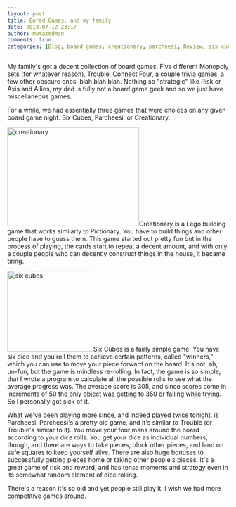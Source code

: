```yaml
---
layout: post
title: Bored Games, and my family
date: 2013-07-12 23:17
author: mutatedman
comments: true
categories: [Blog, board games, creationary, parcheesi, Review, six cubes]
---
```

My family's got a decent collection of board games. Five different Monopoly sets (for whatever reason), Trouble, Connect Four, a couple trivia games, a few other obscure ones, blah blah blah. Nothing so "strategic" like Risk or Axis and Allies, my dad is fully not a board game geek and so we just have miscellaneous games.

For a while, we had essentially three games that were choices on any given board game night. Six Cubes, Parcheesi, or Creationary.

<a href="http://samuelthomaservin.files.wordpress.com/2013/07/creationary.png"><img class="alignright size-medium wp-image-236" alt="creationary" src="http://samuelthomaservin.files.wordpress.com/2013/07/creationary.png?w=300" width="300" height="225" /></a>Creationary is a Lego building game that works similarly to Pictionary. You have to build things and other people have to guess them. This game started out pretty fun but in the process of playing, the cards start to repeat a decent amount, and with only a couple people who can decently construct things in the house, it became tiring.

<a href="http://samuelthomaservin.files.wordpress.com/2013/07/six-cubes.jpg"><img class="alignleft  wp-image-237" alt="six cubes" src="http://samuelthomaservin.files.wordpress.com/2013/07/six-cubes.jpg" width="196" height="183" /></a>Six Cubes is a fairly simple game. You have six dice and you roll them to achieve certain patterns, called "winners," which you can use to move your piece forward on the board. It's not, ah, un-fun, but the game is mindless re-rolling. In fact, the game is so simple, that I wrote a program to calculate all the possible rolls to see what the average progress was. The average score is 305, and since scores come in increments of 50 the only object was getting to 350 or failing while trying. So I personally got sick of it.

What we've been playing more since, and indeed played twice tonight, is Parcheesi. Parcheesi's a pretty old game, and it's similar to Trouble (or Trouble's similar to it). You move your four mans around the board according to your dice rolls. You get your dice as individual numbers, though, and there are ways to take pieces, block other pieces, and land on safe squares to keep yourself alive. There are also huge bonuses to successfully getting pieces home or taking other people's pieces. It's a great game of risk and reward, and has tense moments and strategy even in its somewhat random element of dice rolling.

There's a reason it's so old and yet people still play it. I wish we had more competitive games around.
